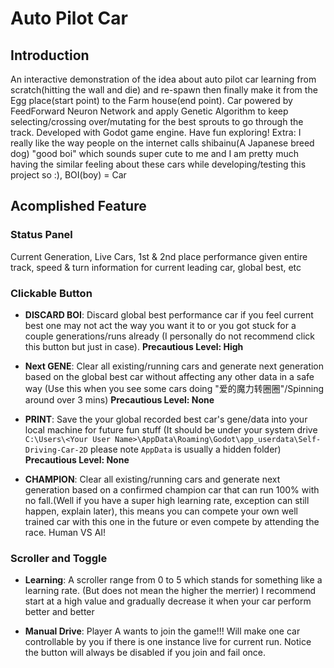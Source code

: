 # Auto Pilot Car

## Introduction

An interactive demonstration of the idea about auto pilot car learning from scratch(hitting the wall and die) and re-spawn then finally make it from the Egg place(start point) to the Farm house(end point).
Car powered by FeedForward Neuron Network and apply Genetic Algorithm to keep selecting/crossing over/mutating for the best sprouts to go through the track. Developed with Godot game engine. Have fun exploring! Extra: I really like the way people on the internet calls shibainu(A Japanese breed dog) "good boi" which sounds super cute to me and I am pretty much having the similar feeling about these cars while developing/testing this project so :), BOI(boy) = Car

## Acomplished Feature

### Status Panel

Current Generation, Live Cars, 1st & 2nd place performance given entire track, speed & turn information for current leading car, global best, etc


### Clickable Button

- **DISCARD BOI**: Discard global best performance car if you feel current best one may not act the way you want it to or you got stuck for a couple generations/runs already (I personally do not recommend click this button but just in case). **Precautious Level: High**

- **Next GENE**: Clear all existing/running cars and generate next generation based on the global best car without affecting any other data in a safe way (Use this when you see some cars doing "爱的魔力转圈圈"/Spinning around over 3 mins) **Precautious Level: None**

- **PRINT**: Save the your global recorded best car's gene/data into your local machine for future fun stuff (It should be under your system drive `C:\Users\<Your User Name>\AppData\Roaming\Godot\app_userdata\Self-Driving-Car-2D` please note `AppData` is usually a hidden folder) **Precautious Level: None**

- **CHAMPION**: Clear all existing/running cars and generate next generation based on a confirmed champion car that can run 100% with no fall.(Well if you have a super high learning rate, exception can still happen, explain later), this means you can compete your own well trained car with this one in the future or even compete by attending the race. Human VS AI!

### Scroller and Toggle

- **Learning**: A scroller range from 0 to 5 which stands for something like a learning rate. (But does not mean the higher the merrier) I recommend start at a high value and gradually decrease it when your car perform better and better

- **Manual Drive**: Player A wants to join the game!!! Will make one car controllable by you if there is one instance live for current run. Notice the button will always be disabled if you join and fail once.
